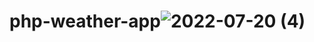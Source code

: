 # php-weather-app![2022-07-20 (4)](https://user-images.githubusercontent.com/96299274/180028559-9482280f-2646-458d-b089-ac43ea3e1772.png)
